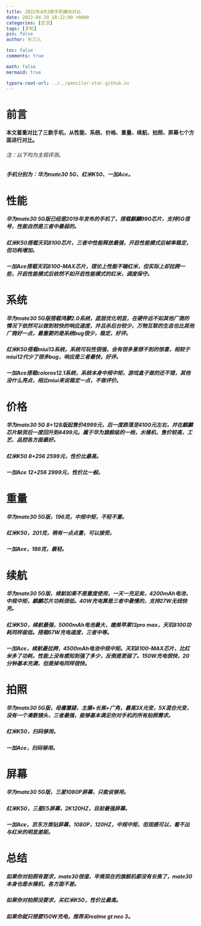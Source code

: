 ```yaml
---
title: 2022年4月3款手机横向对比
date: 2022-04-29 18:22:00 +0800
categories: [生活]
tags: [手机]
pin: false
author: 东三儿

toc: false
comments: true

math: false
mermaid: true

typora-root-url: ../../penciler-star.github.io
---
```






# 前言

#### 本文着重对比了三款手机，从性能、系统、价格、重量、续航、拍照、屏幕七个方面进行对比。

###### 注：以下均为主观评测。

##### 手机分别为：华为mate30 5G、红米K50、一加Ace。

# 性能

##### 华为mate30 5G版已经是2019年发布的手机了，搭载麒麟990芯片，支持5G信号，性能自然是三者中最弱的。

##### 红米K50搭载天玑8100芯片，三者中性能释放最强，开启性能模式后帧率稳定，但功耗增加。

##### 一加Ace搭载天玑8100-MAX芯片，理论上性能不输红米，但实际上却拉跨一些，开启性能模式后依然不如开启性能模式的红米，调度保守。

# 系统

##### 华为mate30 5G版搭载鸿蒙2.0系统，底层优化明显，在硬件远不如其他厂商的情况下依然可以做到较快的响应速度，并且杀后台较少，万物互联的生态也比其他厂商好一点，最重要的是系统bug很少，稳定，好评。

##### 红米K50搭载miui13系统，系统可玩性很强，会有很多意想不到的惊喜，相较于miui12代少了很多bug，响应是三者最快，好评。

##### 一加Ace搭载coloros12.1系统，系统本身中规中矩，游戏盒子做的还不错，其他没什么亮点，相比miui来说稳定一点，不做评价。

# 价格

##### 华为mate30 5G 8+128版起售价4999元，后一度跌落至4100元左右，并在麒麟芯片缺货后一度回升到4499元。属于华为旗舰级的一档，水桶机，售价较高，工艺、品控各方面最好。

##### 红米K50 8+256 2599元，性价比最高。

##### 一加Ace 12+256 2999元，性价比一般。

# 重量

##### 华为mate30 5G版，196克，中规中矩，不轻不重。

##### 红米K50，201克，稍有一点点重，可以接受。

##### 一加Ace，186克，最轻。

# 续航

##### 华为mate30 5G版，续航如果不是重度使用，一天一充足矣，4200mAh电池，中规中矩，麒麟芯片功耗很低。40W充电算是三者中最慢的，支持27W无线快充。

##### 红米K50，续航最强，5000mAh电池最大，媲美苹果13pro max，天玑8100功耗同样极低。搭载67W充电速度，三者中等。

##### 一加Ace，续航最拉跨，4500mAh电池中规中矩。天玑8100-MAX芯片，比红米多了功耗，性能上没有感知到强了多少，反倒是更弱了。150W充电很快，20分钟基本充满，但是掉电同样很快。

# 拍照

##### 华为mate30 5G版，毋庸置疑，主摄+长焦+广角，最高3X光变，5X混合光变，没有一个凑数镜头，三者最强，能够基本满足你对手机的所有拍照需求。

##### 红米K50，扫码够用。

##### 一加Ace，扫码够用。

# 屏幕

##### 华为mate30 5G版，三星1080P屏幕，只能说够用。

##### 红米K50，三星E5屏幕，2K120HZ，目前最强屏幕。

##### 一加Ace，京东方类钻屏幕，1080P，120HZ，中规中矩，但观感可以，看不出与红米的明显差距。

# 总结

##### 如果你对拍照有要求，mate30很值，毕竟现在的旗舰机都没有长焦了，mate30本身也是水桶机，各方面不差。

##### 如果你对拍照没要求，买红米K50，性价比最高。

##### 如果你就只想要150W充电，推荐买realme gt neo 3。